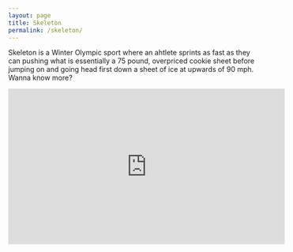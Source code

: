 ```yaml
---
layout: page
title: Skeleton
permalink: /skeleton/
---
```


Skeleton is a Winter Olympic sport where an ahtlete sprints as fast as they can pushing what is essentially a 75 pound, overpriced cookie sheet before jumping on and going head first down a sheet of ice at upwards of 90 mph. Wanna know more?

<iframe width="560" height="315" src="https://www.youtube.com/embed/uhC8gz6JS00" frameborder="0" allowfullscreen></iframe>
